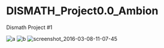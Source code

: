 # DISMATH_Project0.0_Ambion
Dismath Project #1


![a](https://cloud.githubusercontent.com/assets/16788729/13591337/7a74bb2a-e522-11e5-94b7-5c18d91348ed.png)
![b](https://cloud.githubusercontent.com/assets/16788729/13591345/8d38abea-e522-11e5-800b-330b08ab6e34.png)
![screenshot_2016-03-08-11-07-45](https://cloud.githubusercontent.com/assets/16788729/13591351/9b82f7b4-e522-11e5-9e67-837ac1ef4c6b.png)
